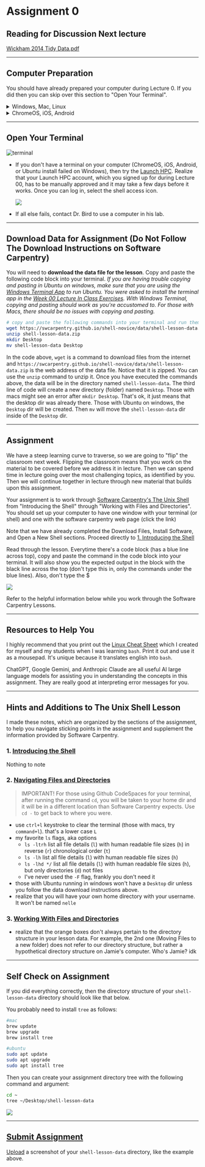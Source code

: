 # Assignment 0 

## Reading for Discussion Next lecture

[Wickham 2014 Tidy Data.pdf](../literature/Wickham_2014_Tidy_Data.pdf)

---

## Computer Preparation

You should have already prepared your computer during Lecture 0.  If you did then you can skip over this section to "Open Your Terminal".  

<details><summary>Windows, Mac, Linux</summary>
<p>

Complete the tasks listed in the [How to Set Up Your Computer for Computational Biology](https://github.com/tamucc-comp-bio/how_to/blob/main/howto_setup_computer.md), up to, but not including R and RStudio.

If you are having difficulty, use Launch if your account is activated.

If the above are not working, then try [installing GitBash](https://carpentries.github.io/workshop-template/install_instructions/#shell).
    
</p>
</details>

<details><summary>ChromeOS, iOS, Android</summary>
<p>
 
Complete the tasks listed in the [Accessing Launch Instructions](https://hprc.tamu.edu/kb/User-Guides/Launch/Access/#no-ssh-login).

Your account will probably not be activated in time, so you should immediately contact Dr. Bird to request the use of one of his Linux servers.

 </p>
</details>

---

## Open Your Terminal

![terminal](images/terminal.png)

* If you don't have a terminal on your computer (ChromeOS, iOS, Android, or Ubuntu install failed on Windows), then try the [Launch HPC](https://portal-launch.hprc.tamu.edu/).  Realize that your Launch HPC account, which you signed up for during Lecture 00, has to be manually approved and it may take a few days before it works. Once you can log in, select the shell access icon.

   ![](images/launch_shell_access.png)

* If all else fails, contact Dr. Bird to use a computer in his lab.

---

## Download Data for Assignment (Do Not Follow The Download Instructions on Software Carpentry)

You will need to **download the data file for the lesson**.  Copy and paste the following code block into your terminal. _If you are having trouble copying and pasting in Ubuntu on windows, make sure that you are using the [Windows Terminal App](https://docs.microsoft.com/en-us/windows/terminal/install) to run Ubuntu.  You were asked to install the terminal app in the [Week 00 Lecture In Class Exercises](../lectures/lecture00.md). With Windows Terminal, copying and pasting should work as you're accustomed to.  For those with Macs, there should be no issues with copying and pasting._

```bash
# copy and paste the following commands into your terminal and run them by hitting the enter/return key
wget https://swcarpentry.github.io/shell-novice/data/shell-lesson-data.zip
unzip shell-lesson-data.zip
mkdir Desktop
mv shell-lesson-data Desktop
```

In the code above, `wget` is a command to download files from the internet and `https://swcarpentry.github.io/shell-novice/data/shell-lesson-data.zip` is the web address of the data file.  Notice that it is zipped.  You can use the `unzip` command to unzip it.  Once you have executed the commands above, the data will be in the directory named `shell-lesson-data`. The third line of code will create a new directory (folder) named `Desktop`. Those with macs might see an error after `mkdir Desktop`.  That's ok, it just means that the desktop dir was already there. Those with Ubuntu on windows, the `Desktop` dir will be created.  Then `mv` will move the `shell-lesson-data` dir inside of the `Desktop` dir.

---

## Assignment

We have a steep learning curve to traverse, so we are going to "flip" the classroom next week. Flipping the classroom means that you work on the material to be covered before we address it in lecture.  Then we can spend time in lecture going over the most challenging topics, as identified by you. Then we will continue together in lecture through new material that builds upon this assignment.

Your assignment is to work through [Software Carpentry's The Unix Shell](https://swcarpentry.github.io/shell-novice/) from "Introducing the Shell" through "Working with Files and Directories". You should set up your computer to have one window with your terminal (or shell) and one with the software carpentry web page (click the link)

Note that we have already completed the Download Files, Install Software, and Open a New Shell sections. Proceed directly to [1. Introducing the Shell](https://swcarpentry.github.io/shell-novice/01-intro.html)

Read through the lesson. Everytime there's a code block (has a blue line across top), copy and paste the command in the code block into your terminal. It will also show you the expected output in the block with the black line across the top (don't type this in, only the commands under the blue lines).  Also, don't type the $

![](images/assignment_0_codeblock.png)

Refer to the helpful information below while you work through the Software Carpentry Lessons.

---

## Resources to Help You

I highly recommend that you print out the [Linux Cheat Sheet](../resources/CheatSheetLinux_8-12-2016.pdf) which I created for myself and my students when I was learning `bash`. Print it out and use it as a mousepad.  It's unique because it translates english into `bash`.

ChatGPT, Google Gemini, and Anthropic Claude are all useful AI large language models for assisting you in understanding the concepts in this assignment. They are really good at interpreting error messages for you.

---

## Hints and Additions to The Unix Shell Lesson

I made these notes, which are organized by the sections of the assignment, to help you navigate sticking points in the assignment and supplement the information provided by Software Carpentry.  

### 1. [Introducing the Shell](https://swcarpentry.github.io/shell-novice/01-intro/index.html)

Nothing to note

### 2. [Navigating Files and Directories](https://swcarpentry.github.io/shell-novice/02-filedir/index.html)

> IMPORTANT!
> For those using Github CodeSpaces for your terminal, after running the command `cd`, you will be taken to your home dir and it will be in a different location than Software Carpentry expects. Use `cd -` to get back to where you were.

* use `ctrl+l` keystroke to clear the terminal (those with macs, try `command+l`).  that's a lower case `L`
* my favorite `ls` flags, aka options
  * `ls -ltrh` list all file details (`l`) with human readable file sizes (`h`) in reverse (`r`) chronological order (`t`)
  * `ls -lh`  list all file details (`l`) with human readable file sizes (`h`)
  * `ls -lhd */` list all file details (`l`) with human readable file sizes (`h`), but only directories (`d`) not files
  * I've never used the `-F` flag, frankly you don't need it
* those with Ubuntu running in windows won't have a `Desktop` dir unless you follow the data download instructions above. 
* realize that you will have your own home directory with your username.  It won't be named `nelle`

### 3. [Working With Files and Directories](https://swcarpentry.github.io/shell-novice/03-create/index.html)

* realize that the orange boxes don't always pertain to the directory structure in your lesson data.  For example, the 2nd one (Moving Files to a new folder) does not refer to our directory structure, but rather a hypothetical directory structure on Jamie's computer.  Who's Jamie?  idk

---

## Self Check on Assignment

If you did everything correctly, then the directory structure of your `shell-lesson-data` directory should look like that below.

You probably need to install `tree` as follows:

```bash
#mac
brew update
brew upgrade
brew install tree
```

```bash
#ubuntu
sudo apt update
sudo apt upgrade
sudo apt install tree
```

Then you can create your assignment directory tree with the following command and argument:

```bash
cd ~
tree ~/Desktop/shell-lesson-data
```

![](images/assignment_0_answer.png)

---

## [Submit Assignment](https://forms.office.com/r/s93wiun80L) 

[Upload](https://forms.office.com/r/s93wiun80L) a screenshot of your  `shell-lesson-data` directory, like the example above.





